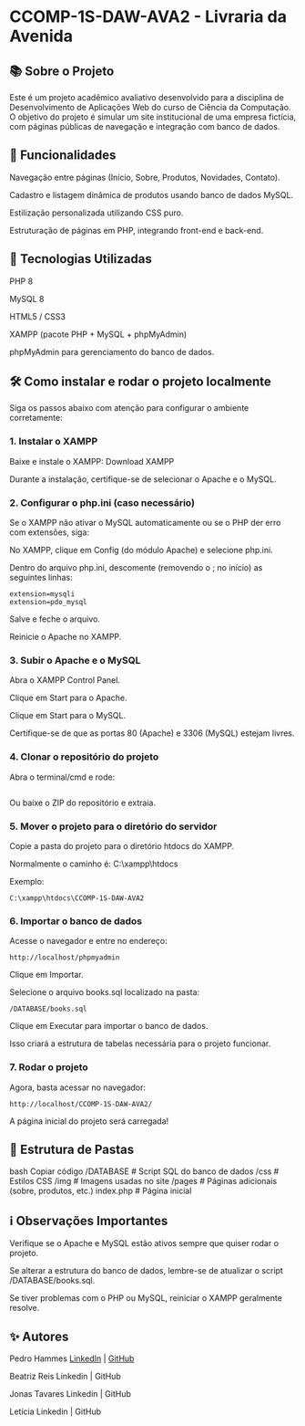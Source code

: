 # CCOMP-1S-DAW-AVA2 - Livraria da Avenida
## 📚 Sobre o Projeto
Este é um projeto acadêmico avaliativo desenvolvido para a disciplina de Desenvolvimento de Aplicações Web do curso de Ciência da Computação.
O objetivo do projeto é simular um site institucional de uma empresa fictícia, com páginas públicas de navegação e integração com banco de dados.

## 🎯 Funcionalidades
Navegação entre páginas (Início, Sobre, Produtos, Novidades, Contato).

Cadastro e listagem dinâmica de produtos usando banco de dados MySQL.

Estilização personalizada utilizando CSS puro.

Estruturação de páginas em PHP, integrando front-end e back-end.

## 🚀 Tecnologias Utilizadas
PHP 8

MySQL 8

HTML5 / CSS3

XAMPP (pacote PHP + MySQL + phpMyAdmin)

phpMyAdmin para gerenciamento do banco de dados.

## 🛠️ Como instalar e rodar o projeto localmente
Siga os passos abaixo com atenção para configurar o ambiente corretamente:

### 1. Instalar o XAMPP
Baixe e instale o XAMPP: Download XAMPP

Durante a instalação, certifique-se de selecionar o Apache e o MySQL.

### 2. Configurar o php.ini (caso necessário)
Se o XAMPP não ativar o MySQL automaticamente ou se o PHP der erro com extensões, siga:

No XAMPP, clique em Config (do módulo Apache) e selecione php.ini.

Dentro do arquivo php.ini, descomente (removendo o ; no início) as seguintes linhas:

```
extension=mysqli
extension=pdo_mysql
```

Salve e feche o arquivo.

Reinicie o Apache no XAMPP.

### 3. Subir o Apache e o MySQL
Abra o XAMPP Control Panel.

Clique em Start para o Apache.

Clique em Start para o MySQL.

Certifique-se de que as portas 80 (Apache) e 3306 (MySQL) estejam livres.

### 4. Clonar o repositório do projeto
Abra o terminal/cmd e rode:

```git clone https://github.com/PedroHammes/CCOMP-1S-DAW-AVA2.git
```
Ou baixe o ZIP do repositório e extraia.

### 5. Mover o projeto para o diretório do servidor
Copie a pasta do projeto para o diretório htdocs do XAMPP.

Normalmente o caminho é: C:\xampp\htdocs

Exemplo:

````C:\xampp\htdocs\CCOMP-1S-DAW-AVA2````

### 6. Importar o banco de dados
Acesse o navegador e entre no endereço:

````http://localhost/phpmyadmin````

Clique em Importar.

Selecione o arquivo books.sql localizado na pasta:

````/DATABASE/books.sql````

Clique em Executar para importar o banco de dados.

Isso criará a estrutura de tabelas necessária para o projeto funcionar.

### 7. Rodar o projeto
Agora, basta acessar no navegador:

````http://localhost/CCOMP-1S-DAW-AVA2/````

A página inicial do projeto será carregada!

## 📂 Estrutura de Pastas
bash
Copiar código
/DATABASE          # Script SQL do banco de dados
/css               # Estilos CSS
/img               # Imagens usadas no site
/pages             # Páginas adicionais (sobre, produtos, etc.)
index.php          # Página inicial
## ℹ️ Observações Importantes
Verifique se o Apache e MySQL estão ativos sempre que quiser rodar o projeto.

Se alterar a estrutura do banco de dados, lembre-se de atualizar o script /DATABASE/books.sql.

Se tiver problemas com o PHP ou MySQL, reiniciar o XAMPP geralmente resolve.

## ✨ Autores
Pedro Hammes [LinkedIn](https://www.linkedin.com/in/pedrohammes/) | [GitHub](https://github.com/PedroHammes)

Beatriz Reis Linkedin | GitHub

Jonas Tavares Linkedin | GitHub

Letícia Linkedin | GitHub